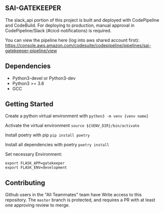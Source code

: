 ## SAI-GATEKEEPER
The slack_api portion of this project is built and deployed with CodePipeline and CodeBuild. For deploying to production, manual approval in CodePipeline/Slack (#cicd-notifications) is required.

You can view the pipeline here (log into aws shared account first): https://console.aws.amazon.com/codesuite/codepipeline/pipelines/sai-gatekeeper-pipeline/view

## Dependencies

- Python3-devel or Python3-dev
- Python3 >= 3.6
- GCC

## Getting Started

Create a python virtual environment with `python3 -m venv {venv name}`

Activate the virtual environment `source ${VENV_DIR}/bin/activate`

Install poetry with pip `pip install poetry`

Install all dependencies with poetry `poetry install`

Set necessary Environment:

```
export FLASK_APP=gatekeeper
export FLASK_ENV=development
```

## Contributing

Github users in the "All Teammates" team have Write access to this repository. The `master` branch is protected, and requires a PR with at least one approving review to merge.
